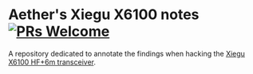 # Aether's Xiegu X6100 notes [![PRs Welcome](https://img.shields.io/badge/PRs-welcome-brightgreen.svg?style=flat-square)](http://makeapullrequest.com)

A repository dedicated to annotate the findings when hacking the
[Xiegu X6100 HF+6m transceiver](https://www.radioddity.com/products/xiegu-x6100).
